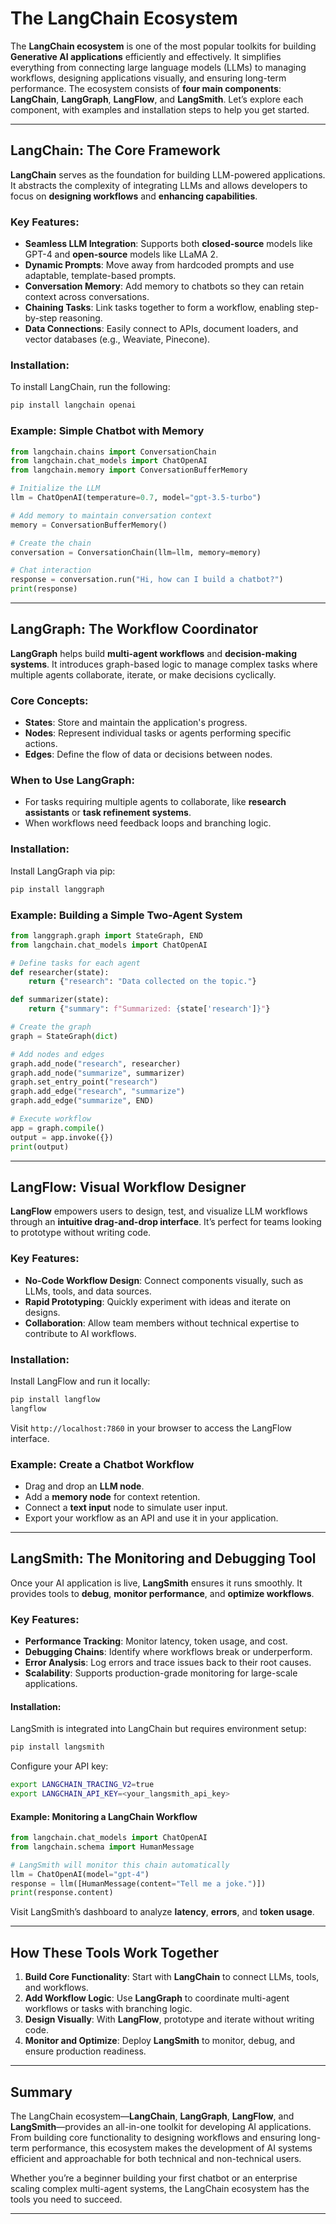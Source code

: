 # The LangChain Ecosystem

The **LangChain ecosystem** is one of the most popular toolkits for building **Generative AI applications** efficiently and effectively. It simplifies everything from connecting large language models (LLMs) to managing workflows, designing applications visually, and ensuring long-term performance. The ecosystem consists of **four main components**: **LangChain**, **LangGraph**, **LangFlow**, and **LangSmith**. Let’s explore each component, with examples and installation steps to help you get started.

---

## LangChain: The Core Framework
**LangChain** serves as the foundation for building LLM-powered applications. It abstracts the complexity of integrating LLMs and allows developers to focus on **designing workflows** and **enhancing capabilities**.  

### Key Features:  
- **Seamless LLM Integration**: Supports both **closed-source** models like GPT-4 and **open-source** models like LLaMA 2.  
- **Dynamic Prompts**: Move away from hardcoded prompts and use adaptable, template-based prompts.  
- **Conversation Memory**: Add memory to chatbots so they can retain context across conversations.  
- **Chaining Tasks**: Link tasks together to form a workflow, enabling step-by-step reasoning.  
- **Data Connections**: Easily connect to APIs, document loaders, and vector databases (e.g., Weaviate, Pinecone).  

### Installation:
To install LangChain, run the following:  
```bash
pip install langchain openai
```

### Example: Simple Chatbot with Memory  
```python
from langchain.chains import ConversationChain
from langchain.chat_models import ChatOpenAI
from langchain.memory import ConversationBufferMemory

# Initialize the LLM
llm = ChatOpenAI(temperature=0.7, model="gpt-3.5-turbo")

# Add memory to maintain conversation context
memory = ConversationBufferMemory()

# Create the chain
conversation = ConversationChain(llm=llm, memory=memory)

# Chat interaction
response = conversation.run("Hi, how can I build a chatbot?")
print(response)
```

---

## LangGraph: The Workflow Coordinator
**LangGraph** helps build **multi-agent workflows** and **decision-making systems**. It introduces graph-based logic to manage complex tasks where multiple agents collaborate, iterate, or make decisions cyclically.  

### Core Concepts:
- **States**: Store and maintain the application's progress.  
- **Nodes**: Represent individual tasks or agents performing specific actions.  
- **Edges**: Define the flow of data or decisions between nodes.  

### When to Use LangGraph:
- For tasks requiring multiple agents to collaborate, like **research assistants** or **task refinement systems**.  
- When workflows need feedback loops and branching logic.  

### Installation:
Install LangGraph via pip:  
```bash
pip install langgraph
```

### Example: Building a Simple Two-Agent System  
```python
from langgraph.graph import StateGraph, END
from langchain.chat_models import ChatOpenAI

# Define tasks for each agent
def researcher(state): 
    return {"research": "Data collected on the topic."}

def summarizer(state): 
    return {"summary": f"Summarized: {state['research']}"}

# Create the graph
graph = StateGraph(dict)

# Add nodes and edges
graph.add_node("research", researcher)
graph.add_node("summarize", summarizer)
graph.set_entry_point("research")
graph.add_edge("research", "summarize")
graph.add_edge("summarize", END)

# Execute workflow
app = graph.compile()
output = app.invoke({})
print(output)
```

---

## LangFlow: Visual Workflow Designer
**LangFlow** empowers users to design, test, and visualize LLM workflows through an **intuitive drag-and-drop interface**. It’s perfect for teams looking to prototype without writing code.  

### Key Features:  
- **No-Code Workflow Design**: Connect components visually, such as LLMs, tools, and data sources.  
- **Rapid Prototyping**: Quickly experiment with ideas and iterate on designs.  
- **Collaboration**: Allow team members without technical expertise to contribute to AI workflows.  

### Installation:  
Install LangFlow and run it locally:  
```bash
pip install langflow
langflow
```
Visit `http://localhost:7860` in your browser to access the LangFlow interface.  

### Example: Create a Chatbot Workflow  
- Drag and drop an **LLM node**.  
- Add a **memory node** for context retention.  
- Connect a **text input** node to simulate user input.  
- Export your workflow as an API and use it in your application.

---

## LangSmith: The Monitoring and Debugging Tool  
Once your AI application is live, **LangSmith** ensures it runs smoothly. It provides tools to **debug**, **monitor performance**, and **optimize workflows**.  

### Key Features:  
- **Performance Tracking**: Monitor latency, token usage, and cost.  
- **Debugging Chains**: Identify where workflows break or underperform.  
- **Error Analysis**: Log errors and trace issues back to their root causes.  
- **Scalability**: Supports production-grade monitoring for large-scale applications.  

#### Installation:  
LangSmith is integrated into LangChain but requires environment setup:  
```bash
pip install langsmith
```

Configure your API key:  
```bash
export LANGCHAIN_TRACING_V2=true
export LANGCHAIN_API_KEY=<your_langsmith_api_key>
```

#### Example: Monitoring a LangChain Workflow  
```python
from langchain.chat_models import ChatOpenAI
from langchain.schema import HumanMessage

# LangSmith will monitor this chain automatically
llm = ChatOpenAI(model="gpt-4")
response = llm([HumanMessage(content="Tell me a joke.")])
print(response.content)
```
Visit LangSmith’s dashboard to analyze **latency**, **errors**, and **token usage**.  

---

## How These Tools Work Together

1. **Build Core Functionality**: Start with **LangChain** to connect LLMs, tools, and workflows.  
2. **Add Workflow Logic**: Use **LangGraph** to coordinate multi-agent workflows or tasks with branching logic.  
3. **Design Visually**: With **LangFlow**, prototype and iterate without writing code.  
4. **Monitor and Optimize**: Deploy **LangSmith** to monitor, debug, and ensure production readiness.  

---

## Summary  
The LangChain ecosystem—**LangChain**, **LangGraph**, **LangFlow**, and **LangSmith**—provides an all-in-one toolkit for developing AI applications. From building core functionality to designing workflows and ensuring long-term performance, this ecosystem makes the development of AI systems efficient and approachable for both technical and non-technical users.  

Whether you’re a beginner building your first chatbot or an enterprise scaling complex multi-agent systems, the LangChain ecosystem has the tools you need to succeed.  

---  